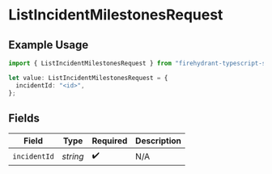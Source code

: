 # ListIncidentMilestonesRequest

## Example Usage

```typescript
import { ListIncidentMilestonesRequest } from "firehydrant-typescript-sdk/models/operations";

let value: ListIncidentMilestonesRequest = {
  incidentId: "<id>",
};
```

## Fields

| Field              | Type               | Required           | Description        |
| ------------------ | ------------------ | ------------------ | ------------------ |
| `incidentId`       | *string*           | :heavy_check_mark: | N/A                |